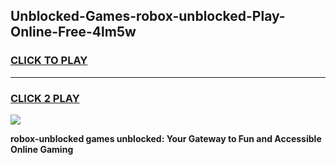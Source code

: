 
## Unblocked-Games-robox-unblocked-Play-Online-Free-4lm5w
<h3>
<a href="https://premium76.site?title=robox-unblocked&ref=26A">CLICK TO PLAY</a></h3>
<hr>

<h3>
<a href="https://premium76.site?title=robox-unblocked&ref=26A">CLICK 2 PLAY</a>
  
</h3>

<a href="https://premium76.site?title=robox-unblocked&ref=26A"><img src="https://clearcache.store/games.png"></a>


**robox-unblocked games unblocked: Your Gateway to Fun and Accessible Online Gaming**
